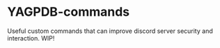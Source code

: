 # YAGPDB-commands
Useful custom commands that can improve discord server security and interaction. WIP!
